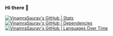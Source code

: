 ### Hi there 👋
[![VinamraSaurav's GitHub | Stats](https://stats.quine.sh/VinamraSaurav/github?theme=dark)](https://quine.sh?utm_source=widgets&utm_campaign=VinamraSaurav)
[![VinamraSaurav's GitHub | Dependencies](https://stats.quine.sh/VinamraSaurav/dependencies?theme=dark)](https://quine.sh?utm_source=widgets&utm_campaign=VinamraSaurav)
[![VinamraSaurav's GitHub | Languages Over Time](https://stats.quine.sh/VinamraSaurav/languages-over-time?theme=dark)](https://quine.sh?utm_source=widgets&utm_campaign=VinamraSaurav)
<!--
**VinamraSaurav/VinamraSaurav** is a ✨ _special_ ✨ repository because its `README.md` (this file) appears on your GitHub profile.

Here are some ideas to get you started:

- 🔭 I’m currently working on ...
- 🌱 I’m currently learning ...
- 👯 I’m looking to collaborate on ...
- 🤔 I’m looking for help with ...
- 💬 Ask me about ...
- 📫 How to reach me: ...
- 😄 Pronouns: ...
- ⚡ Fun fact: ...
-->

